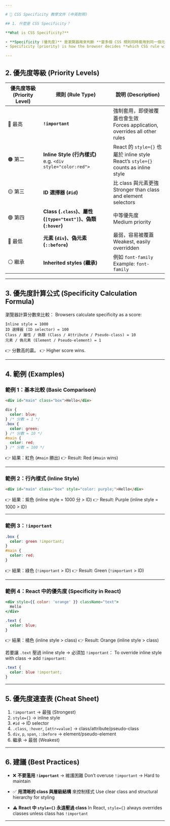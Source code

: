 ```yaml
---

# 🎨 CSS Specificity 教學文件 (中英對照)

## 1. 什麼是 CSS Specificity？

**What is CSS Specificity?**

- **Specificity (優先度)** 是瀏覽器用來判斷 **當多個 CSS 規則同時套用到同一個元素時，哪個規則會生效** 的方式。
- Specificity (priority) is how the browser decides **which CSS rule wins when multiple rules apply to the same element**.

---
```


## 2. 優先度等級 (Priority Levels)

| 優先度等級 (Priority Level) | 規則 (Rule Type)                                                | 說明 (Description)                                                                     |
| --------------------------- | --------------------------------------------------------------- | -------------------------------------------------------------------------------------- |
| 🔴 最高                     | **`!important`**                                                | 強制套用，即使被覆蓋也會生效 <br> Forces application, overrides all other rules        |
| 🟠 第二                     | **Inline Style (行內樣式)** <br> e.g. `<div style="color:red">` | React 的 `style={}` 也屬於 inline style <br> React’s `style={}` counts as inline style |
| 🟡 第三                     | **ID 選擇器 (`#id`)**                                           | 比 class 與元素更強 <br> Stronger than class and element selectors                     |
| 🟢 第四                     | **Class (`.class`)、屬性 (`[type="text"]`)、偽類 (`:hover`)**   | 中等優先度 <br> Medium priority                                                        |
| 🔵 最低                     | **元素 (`div`)、偽元素 (`::before`)**                           | 最弱，容易被覆蓋 <br> Weakest, easily overridden                                       |
| ⚪️ 繼承                     | **Inherited styles (繼承)**                                     | 例如 `font-family` <br> Example: `font-family`                                         |

---

## 3. 優先度計算公式 (Specificity Calculation Formula)

瀏覽器計算分數來比較：
Browsers calculate specificity as a score:

```
Inline style = 1000
ID 選擇器 (ID selector) = 100
Class / 屬性 / 偽類 (Class / Attribute / Pseudo-class) = 10
元素 / 偽元素 (Element / Pseudo-element) = 1
```

👉 分數高的贏。
👉 Higher score wins.

---

## 4. 範例 (Examples)

### 範例 1：基本比較 (Basic Comparison)

```html
<div id="main" class="box">Hello</div>
```

```css
div {
  color: blue;
} /* 分數 = 1 */
.box {
  color: green;
} /* 分數 = 10 */
#main {
  color: red;
} /* 分數 = 100 */
```

👉 結果：紅色 (`#main` 勝出)
👉 Result: Red (`#main` wins)

---

### 範例 2：行內樣式 (Inline Style)

```html
<div id="main" class="box" style="color: purple;">Hello</div>
```

👉 結果：紫色 (inline style = 1000 分 > ID)
👉 Result: Purple (inline style = 1000 > ID)

---

### 範例 3：`!important`

```css
.box {
  color: green !important;
}
#main {
  color: red;
}
```

👉 結果：綠色 (`!important` > ID)
👉 Result: Green (`!important` > ID)

---

### 範例 4：React 中的優先度 (Specificity in React)

```jsx
<div style={{ color: 'orange' }} className="text">
  Hello
</div>
```

```css
.text {
  color: blue;
}
```

👉 結果：橘色 (inline style > class)
👉 Result: Orange (inline style > class)

若要讓 `.text` 壓過 inline style → 必須加 `!important`：
To override inline style with class → add `!important`:

```css
.text {
  color: blue !important;
}
```

---

## 5. 優先度速查表 (Cheat Sheet)

1. `!important` → 最強 (Strongest)
2. `style={}` → inline style
3. `#id` → ID selector
4. `.class`, `:hover`, `[attr=value]` → class/attribute/pseudo-class
5. `div`, `p`, `span`, `::before` → element/pseudo-element
6. 繼承 → 最弱 (Weakest)

---

## 6. 建議 (Best Practices)

- ❌ **不要濫用 `!important`** → 維護困難
  Don’t overuse `!important` → Hard to maintain

- ✅ **用清晰的 class 與層級結構** 來控制樣式
  Use clear class and structural hierarchy for styling

- ⚠️ **React 中 `style={}` 永遠壓過 class**
  In React, `style={}` always overrides classes unless class has `!important`

---

